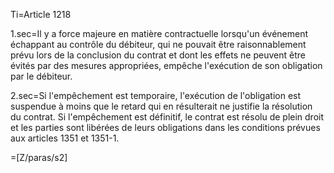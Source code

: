 Ti=Article 1218

1.sec=Il y a force majeure en matière contractuelle lorsqu'un événement échappant au contrôle du débiteur, qui ne pouvait être raisonnablement prévu lors de la conclusion du contrat et dont les effets ne peuvent être évités par des mesures appropriées, empêche l'exécution de son obligation par le débiteur.

2.sec=Si l'empêchement est temporaire, l'exécution de l'obligation est suspendue à moins que le retard qui en résulterait ne justifie la résolution du contrat. Si l'empêchement est définitif, le contrat est résolu de plein droit et les parties sont libérées de leurs obligations dans les conditions prévues aux articles 1351 et 1351-1.

=[Z/paras/s2]